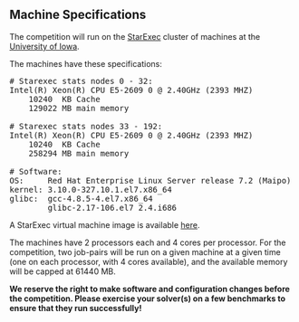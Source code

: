 ## Machine Specifications

<p>
The competition will run on
the <a href="http://www.starexec.org">StarExec</a> cluster of machines
at the
<a href="http://www.uiowa.edu/">University of Iowa</a>.
</p>

<p>
The machines have these specifications:
</p>

<pre>
# Starexec stats nodes 0 - 32:
Intel(R) Xeon(R) CPU E5-2609 0 @ 2.40GHz (2393 MHZ)
    10240  KB Cache
    129022 MB main memory

# Starexec stats nodes 33 - 192:
Intel(R) Xeon(R) CPU E5-2609 0 @ 2.40GHz (2393 MHZ)
    10240  KB Cache
    258294 MB main memory

# Software:
OS:     Red Hat Enterprise Linux Server release 7.2 (Maipo)
kernel: 3.10.0-327.10.1.el7.x86_64
glibc:  gcc-4.8.5-4.el7.x86_64
        glibc-2.17-106.el7_2.4.i686
</pre>

<p>
A StarExec virtual machine image is available
<a href="https://www.starexec.org/vmimage/">here</a>.
</p>

<p>
The machines have 2 processors each and 4 cores per processor.  For
the competition, two job-pairs will be run on a given machine at a
given time (one on each processor, with 4 cores available), and the
available memory will be capped at 61440&nbsp;MB.
</p>

<p>
<b>We reserve the right to make software and configuration changes
before the competition.  Please exercise your solver(s) on a few
benchmarks to ensure that they run successfully!</b>
</p>
